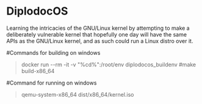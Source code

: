 # DiplodocOS
Learning the intricacies of the GNU/Linux kernel by attempting to make a deliberately vulnerable kernel that hopefully one day will have the same APIs as the GNU/Linux kernel, and as such could run a Linux distro over it.

#Commands for building on windows
>docker run --rm -it -v "%cd%":/root/env diplodocos_buildenv
	\#make build-x86_64

#Command for running on windows
>qemu-system-x86_64 dist/x86_64/kernel.iso
